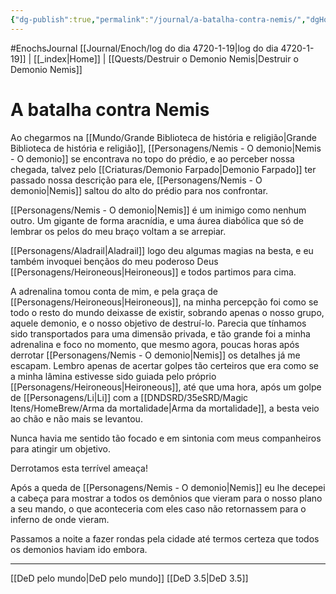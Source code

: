 ```yaml
---
{"dg-publish":true,"permalink":"/journal/a-batalha-contra-nemis/","dgHomeLink":true,"dgPassFrontmatter":false}
---
```


#EnochsJournal 
[[Journal/Enoch/log do dia 4720-1-19|log do dia 4720-1-19]] | [[_index\|Home]] | [[Quests/Destruir o Demonio Nemis|Destruir o Demonio Nemis]] 

# A batalha contra Nemis
Ao chegarmos na [[Mundo/Grande Biblioteca de história e religião|Grande Biblioteca de história e religião]], [[Personagens/Nemis - O demonio|Nemis - O demonio]] se encontrava no topo do prédio, e ao perceber nossa chegada, talvez pelo [[Criaturas/Demonio Farpado|Demonio Farpado]] ter passado nossa descrição para ele, [[Personagens/Nemis - O demonio|Nemis]] saltou do alto do prédio para nos confrontar.

[[Personagens/Nemis - O demonio|Nemis]] é um inimigo como nenhum outro. Um gigante de forma aracnídia, e uma áurea diabólica que só de lembrar os pelos do meu braço voltam a se arrepiar.

[[Personagens/Aladrail|Aladrail]] logo deu algumas magias na besta, e eu também invoquei bençãos do meu poderoso Deus [[Personagens/Heironeous|Heironeous]] e todos partimos para cima.

A adrenalina tomou conta de mim, e pela graça de [[Personagens/Heironeous|Heironeous]], na minha percepção foi como se todo o resto do mundo deixasse de existir, sobrando apenas o nosso grupo, aquele demonio, e o nosso objetivo de destruí-lo. Parecia que tínhamos sido transportados para uma dimensão privada, e tão grande foi a minha adrenalina e foco no momento, que mesmo agora, poucas horas após derrotar [[Personagens/Nemis - O demonio|Nemis]] os detalhes já me escapam. Lembro apenas de acertar golpes tão certeiros que era como se a minha lâmina estivesse sido guiada pelo próprio [[Personagens/Heironeous|Heironeous]], até que uma hora, após um golpe de [[Personagens/Li|Li]] com a [[DNDSRD/35eSRD/Magic Itens/HomeBrew/Arma da mortalidade|Arma da mortalidade]], a besta veio ao chão e não mais se levantou.

Nunca havia me sentido tão focado e em sintonia com meus companheiros para atingir um objetivo. 

Derrotamos esta terrível ameaça!

Após a queda de [[Personagens/Nemis - O demonio|Nemis]] eu lhe decepei a cabeça para mostrar a todos os demônios que vieram para o nosso plano a seu mando, o que aconteceria com eles caso não retornassem para o inferno de onde vieram.

Passamos a noite a fazer rondas pela cidade até termos certeza que todos os demonios haviam ido embora.

---
[[DeD pelo mundo|DeD pelo mundo]] [[DeD 3.5|DeD 3.5]] 